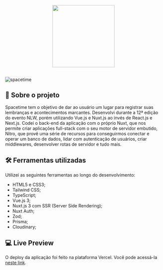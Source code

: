<div align="center">
  <img width="200" src="https://github.com/kadymosantana/spacetime/assets/98963793/4ed4693c-a30e-4479-b331-922866605906"/>
</div>
<div>‎</div>

![spacetime](https://github.com/kadymosantana/spacetime/assets/98963793/56a8a441-d8be-4b3a-9bc9-4ae269b1f3be)


## 📖 Sobre o projeto
Spacetime tem o objetivo de dar ao usuário um lugar para registrar suas lembranças e acontecimentos marcantes. Desenvolvi durante a 12ª edição do evento NLW, porém utilizando Vue.js e Nuxt.js ao invés de React.js e Next.js. Codei o back-end da aplicação com o próprio Nuxt, que nos permite criar aplicações full-stack com o seu motor de servidor embutido, Nitro, que provê uma série de recursos para conseguirmos conectar e operar um banco de dados, lidar com autenticação de usuários, criar middlewares, desenvolver rotas de servidor e tudo mais.

## 🛠 Ferramentas utilizadas
Utilizei as seguintes ferramentas ao longo do desenvolvimento:

- HTML5 e CSS3;
- Tailwind CSS;
- TypeScript;
- Vue.js 3;
- Nuxt.js 3 com SSR (Server Side Rendering);
- Nuxt Auth;
- Zod;
- Prisma;
- Cloudinary;

## 💻 Live Preview
O deploy da aplicação foi feito na plataforma Vercel. Você pode acessá-la [neste link](https://nuxt-spacetime.vercel.app).
